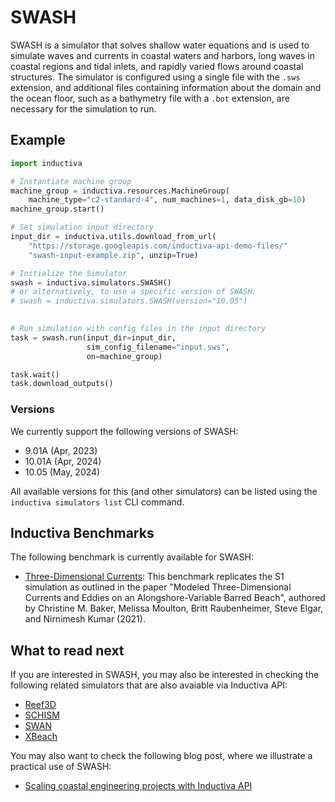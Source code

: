 # SWASH

SWASH is a simulator that solves shallow water equations and is used to simulate 
waves and currents in coastal waters and harbors, long waves in coastal regions 
and tidal inlets, and rapidly varied flows around coastal structures. The
simulator  is configured using a single file with the `.sws` extension, and
additional files containing information about the domain and the ocean floor,
such as a bathymetry file with a `.bot` extension, are necessary for the
simulation to run.

## Example

```python
import inductiva

# Instantiate machine group
machine_group = inductiva.resources.MachineGroup(
    machine_type="c2-standard-4", num_machines=1, data_disk_gb=10)
machine_group.start()

# Set simulation input directory
input_dir = inductiva.utils.download_from_url(
    "https://storage.googleapis.com/inductiva-api-demo-files/"
    "swash-input-example.zip", unzip=True)

# Initialize the Simulator
swash = inductiva.simulators.SWASH()
# or alternatively, to use a specific version of SWASH:
# swash = inductiva.simulators.SWASH(version="10.05")
 

# Run simulation with config files in the input directory
task = swash.run(input_dir=input_dir, 
                 sim_config_filename="input.sws",
                 on=machine_group)

task.wait()
task.download_outputs()
```

### Versions

We currently support the following versions of SWASH:
- 9.01A (Apr, 2023)
- 10.01A (Apr, 2024)
- 10.05 (May, 2024)

All available versions for this (and other simulators) can be listed
using the `inductiva simulators list` CLI command.

## Inductiva Benchmarks

The following benchmark is currently available for SWASH:

* [Three-Dimensional Currents](https://benchmarks.inductiva.ai/SWASH/SWASH_Currents/):
This benchmark replicates the S1 simulation as outlined in the paper 
"Modeled Three-Dimensional Currents and Eddies on an Alongshore-Variable Barred
Beach", authored by Christine M. Baker, Melissa Moulton, Britt Raubenheimer, 
Steve Elgar, and Nirnimesh Kumar (2021).

## What to read next

If you are interested in SWASH, you may also be interested in checking the
following related simulators that are also avaiable via Inductiva API:

* [Reef3D](Reef3D.md)
* [SCHISM](SCHISM.md)
* [SWAN](SWAN.md)
* [XBeach](XBeach.md)

You may also want to check the following blog post, where we illustrate a 
practical use of SWASH:

 * [Scaling coastal engineering projects with Inductiva API](https://inductiva.ai/blog/article/scaling-coastal-engineering-projects-inductiva-api)
